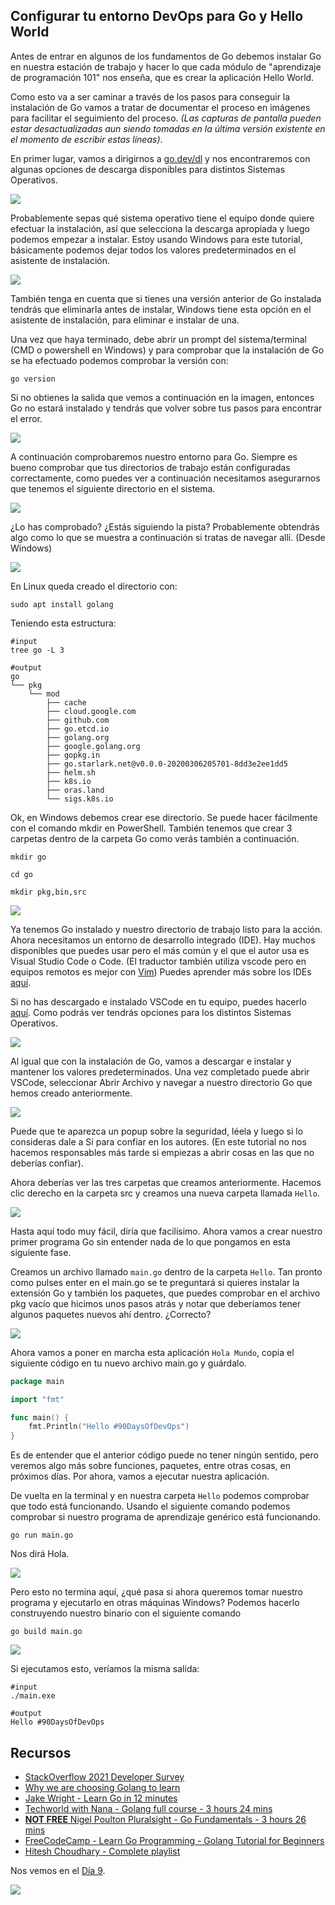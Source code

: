 ## Configurar tu entorno DevOps para Go y Hello World

Antes de entrar en algunos de los fundamentos de Go debemos instalar Go en nuestra estación de trabajo y hacer lo que cada módulo de "aprendizaje de programación 101" nos enseña, que es crear la aplicación Hello World. 

Como esto va a ser caminar a través de los pasos para conseguir la instalación de Go vamos a tratar de documentar el proceso en imágenes para facilitar el seguimiento del proceso. _(Las capturas de pantalla pueden estar desactualizadas aun siendo tomadas en la última versión existente en el momento de escribir estas líneas)_.

En primer lugar, vamos a dirigirnos a [go.dev/dl](https://go.dev/dl/) y nos encontraremos con algunas opciones de descarga disponibles para distintos Sistemas Operativos.

![](Images/Day8_Go1.png)

Probablemente sepas qué sistema operativo tiene el equipo donde quiere efectuar la instalación, así que selecciona la descarga apropiada y luego podemos empezar a instalar. Estoy usando Windows para este tutorial, básicamente podemos dejar todos los valores predeterminados en el asistente de instalación. 

![](Images/Day8_Go2.png)

También tenga en cuenta que si tienes una versión anterior de Go instalada tendrás que eliminarla antes de instalar, Windows tiene esta opción en el asistente de instalación, para eliminar e instalar de una.

Una vez que haya terminado, debe abrir un prompt del sistema/terminal (CMD o powershell en Windows) y para comprobar que la instalación de Go se ha efectuado podemos comprobar la versión con:

```shell
go version
```

Si no obtienes la salida que vemos a continuación en la imagen, entonces Go no estará instalado y tendrás que volver sobre tus pasos para encontrar el error.

![](Images/Day8_Go3.png)

A continuación comprobaremos nuestro entorno para Go. Siempre es bueno comprobar que tus directorios de trabajo están configuradas correctamente, como puedes ver a continuación necesitamos asegurarnos que tenemos el siguiente directorio en el sistema.

![](Images/Day8_Go4.png)

¿Lo has comprobado? ¿Estás siguiendo la pista? Probablemente obtendrás algo como lo que se muestra a continuación si tratas de navegar allí. (Desde Windows)

![](Images/Day8_Go5.png)

En Linux queda creado el directorio con:

```shell
sudo apt install golang
```
Teniendo esta estructura:
```shell
#input
tree go -L 3

#output
go
└── pkg
    └── mod
        ├── cache
        ├── cloud.google.com
        ├── github.com
        ├── go.etcd.io
        ├── golang.org
        ├── google.golang.org
        ├── gopkg.in
        ├── go.starlark.net@v0.0.0-20200306205701-8dd3e2ee1dd5
        ├── helm.sh
        ├── k8s.io
        ├── oras.land
        └── sigs.k8s.io
```

Ok, en Windows debemos crear ese directorio. Se puede hacer fácilmente con el comando mkdir en PowerShell. También tenemos que crear 3 carpetas dentro de la carpeta Go como verás también a continuación.

```shell
mkdir go

cd go

mkdir pkg,bin,src
```

![](Images/Day8_Go6.png)

Ya tenemos Go instalado y nuestro directorio de trabajo listo para la acción. Ahora necesitamos un entorno de desarrollo integrado (IDE). Hay muchos disponibles que puedes usar pero el más común y el que el autor usa es Visual Studio Code o Code. (El traductor también utiliza vscode pero en equipos remotos es mejor con [Vim](https://gitea.vergaracarmona.es/man-linux/Guia-VIM)) Puedes aprender más sobre los IDEs [aquí](https://www.youtube.com/watch?v=vUn5akOlFXQ).

Si no has descargado e instalado VSCode en tu equipo, puedes hacerlo [aquí](https://code.visualstudio.com/download). Como podrás ver tendrás opciones para los distintos Sistemas Operativos.

![](Images/Day8_Go7.png)

Al igual que con la instalación de Go, vamos a descargar e instalar y mantener los valores predeterminados. Una vez completado puede abrir VSCode, seleccionar Abrir Archivo y navegar a nuestro directorio Go que hemos creado anteriormente.

![](Images/Day8_Go8.png)

Puede que te aparezca un popup sobre la seguridad, léela y luego si lo consideras dale a Sí para confiar en los autores. (En este tutorial no nos hacemos responsables más tarde si empiezas a abrir cosas en las que no deberías confiar).

Ahora deberías ver las tres carpetas que creamos anteriormente. Hacemos clic derecho en la carpeta src y creamos una nueva carpeta llamada `Hello`.

![](Images/Day8_Go9.png)

Hasta aquí todo muy fácil, diría que facilísimo. Ahora vamos a crear nuestro primer programa Go sin entender nada de lo que pongamos en esta siguiente fase.

Creamos un archivo llamado `main.go` dentro de la carpeta `Hello`. Tan pronto como pulses enter en el main.go se te preguntará si quieres instalar la extensión Go y también los paquetes, que puedes comprobar en el archivo pkg vacío que hicimos unos pasos atrás y notar que deberíamos tener algunos paquetes nuevos ahí dentro. ¿Correcto?

![](Images/Day8_Go10.png)

Ahora vamos a poner en marcha esta aplicación `Hola Mundo`, copia el siguiente código en tu nuevo archivo main.go y guárdalo.

```go
package main

import "fmt"

func main() {
    fmt.Println("Hello #90DaysOfDevOps")
}
```

Es de entender que el anterior código puede no tener ningún sentido, pero veremos algo más sobre funciones, paquetes, entre otras cosas, en próximos días. Por ahora, vamos a ejecutar nuestra aplicación. 

De vuelta en la terminal y en nuestra carpeta `Hello` podemos comprobar que todo está funcionando. Usando el siguiente comando podemos comprobar si nuestro programa de aprendizaje genérico está funcionando.

```shell
go run main.go
```
Nos dirá Hola.

![](Images/Day8_Go11.png)

Pero esto no termina aquí, ¿qué pasa si ahora queremos tomar nuestro programa y ejecutarlo en otras máquinas Windows? Podemos hacerlo construyendo nuestro binario con el siguiente comando

```shell
go build main.go
```

![](Images/Day8_Go12.png)

Si ejecutamos esto, veríamos la misma salida:

```shell
#input
./main.exe

#output
Hello #90DaysOfDevOps
```

## Recursos

- [StackOverflow 2021 Developer Survey](https://insights.stackoverflow.com/survey/2021)
- [Why we are choosing Golang to learn](https://www.youtube.com/watch?v=7pLqIIAqZD4&t=9s)
- [Jake Wright - Learn Go in 12 minutes](https://www.youtube.com/watch?v=C8LgvuEBraI&t=312s)
- [Techworld with Nana - Golang full course - 3 hours 24 mins](https://www.youtube.com/watch?v=yyUHQIec83I)
- [**NOT FREE** Nigel Poulton Pluralsight - Go Fundamentals - 3 hours 26 mins](https://www.pluralsight.com/courses/go-fundamentals)
- [FreeCodeCamp - Learn Go Programming - Golang Tutorial for Beginners](https://www.youtube.com/watch?v=YS4e4q9oBaU&t=1025s)
- [Hitesh Choudhary - Complete playlist](https://www.youtube.com/playlist?list=PLRAV69dS1uWSR89FRQGZ6q9BR2b44Tr9N)

Nos vemos en el [Día 9](day09.md).

![](Images/Day8_Go13.png)
